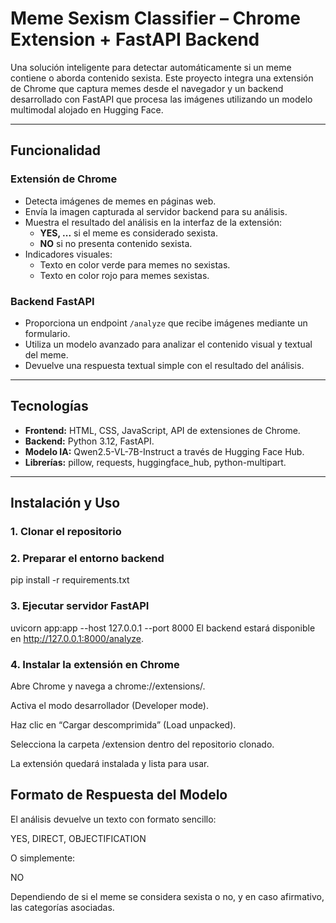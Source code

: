 # Meme Sexism Classifier – Chrome Extension + FastAPI Backend

Una solución inteligente para detectar automáticamente si un meme contiene o aborda contenido sexista. Este proyecto integra una extensión de Chrome que captura memes desde el navegador y un backend desarrollado con FastAPI que procesa las imágenes utilizando un modelo multimodal alojado en Hugging Face.

---

## Funcionalidad

### Extensión de Chrome

- Detecta imágenes de memes en páginas web.
- Envía la imagen capturada al servidor backend para su análisis.
- Muestra el resultado del análisis en la interfaz de la extensión:
  - **YES, ...** si el meme es considerado sexista.
  - **NO** si no presenta contenido sexista.
- Indicadores visuales:
  - Texto en color verde para memes no sexistas.
  - Texto en color rojo para memes sexistas.

### Backend FastAPI

- Proporciona un endpoint `/analyze` que recibe imágenes mediante un formulario.
- Utiliza un modelo avanzado para analizar el contenido visual y textual del meme.
- Devuelve una respuesta textual simple con el resultado del análisis.

---

## Tecnologías

- **Frontend:** HTML, CSS, JavaScript, API de extensiones de Chrome.
- **Backend:** Python 3.12, FastAPI.
- **Modelo IA:** Qwen2.5-VL-7B-Instruct a través de Hugging Face Hub.
- **Librerías:** pillow, requests, huggingface_hub, python-multipart.

---

## Instalación y Uso

### 1. Clonar el repositorio

### 2. Preparar el entorno backend
pip install -r requirements.txt
### 3. Ejecutar servidor FastAPI
uvicorn app:app --host 127.0.0.1 --port 8000
El backend estará disponible en http://127.0.0.1:8000/analyze.

### 4. Instalar la extensión en Chrome
Abre Chrome y navega a chrome://extensions/.

Activa el modo desarrollador (Developer mode).

Haz clic en “Cargar descomprimida” (Load unpacked).

Selecciona la carpeta /extension dentro del repositorio clonado.

La extensión quedará instalada y lista para usar.

## Formato de Respuesta del Modelo
El análisis devuelve un texto con formato sencillo:

YES, DIRECT, OBJECTIFICATION

O simplemente:

NO

Dependiendo de si el meme se considera sexista o no, y en caso afirmativo, las categorías asociadas.
